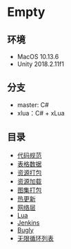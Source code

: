 # Empty

## 环境
* MacOS 10.13.6
* Unity 2018.2.11f1

## 分支
* master: C#
* xlua：C# + xLua

## 目录
* [代码规范](References/Style/README.md)
* [表格数据](References/Excel/README.md)
* [资源打包](References/Asset/ASSETBUNDLE.md)
* [资源加载](References/Asset/RESOURCE.md)
* [图集打包](References/Atlas/README.md)
* [热更新](References/Asset/UPDATER.md)
* [网络层](References/Net/README.md)
* [Lua](References/Lua/README.md)
* [Jenkins](References/Jenkins/README.md)
* [Bugly](References/Bugly/README.md)
* [无限循环列表](References/Extension/SCROLL.md)